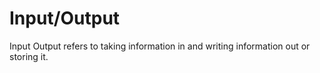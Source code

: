 # Input/Output

Input Output refers to taking information in and writing information out or storing it.

